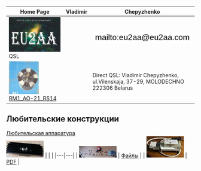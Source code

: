 | Home Page | Vladimir | Chepyzhenko |
| ------------- | ------------- | ------------- |
|![QSL](photo/22.jpg) QSL | |![mailto](photo/mailto3.png) |
|[![RM1_AO-21_RS14](photo/28.jpg)](http://eu2aa.qrz.ru/rm1.html) [ RM1_AO-21_RS14 ](http://eu2aa.qrz.ru/rm1.html) |  | Direct QSL: Vladimir Chepyzhenko, ul.Vilenskaja, 37-29, MOLODECHNO 222306 Belarus | 

## Любительские конструкции
[Любительская аппаратура](https://beta.observablehq.com/@eu2aa?tab=collections)<br>
![Любительская аппаратура](photo/0LK.jpg)
| | |
|---|---|
| [![ ](photo/0LK2.jpg)](https://eu2aa.com/files.html) | [Файлы](https://eu2aa.com/files.html) |
| [![ ](photo/0LK1.jpg)](https://eu2aa.com/pdfs.html) | [PDF](https://eu2aa.com/pdfsF.html) |

